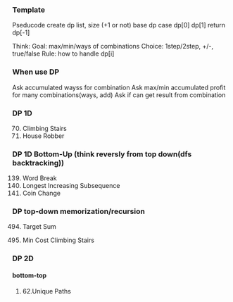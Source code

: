 ### Template
Pseducode
create dp list, size (+1 or not)
base dp case dp[0] dp[1]
return dp[-1]

Think:
Goal: max/min/ways of combinations
Choice: 1step/2step, +/-, true/false
Rule: how to handle dp[i]

### When use DP
Ask accumulated wayss for combination
Ask max/min accumulated profit for many combinations(ways, add)
Ask if can get result from combination

### DP 1D
70. Climbing Stairs
198. House Robber
### DP 1D Bottom-Up (think reversly from top down(dfs backtracking))
139. Word Break
300. Longest Increasing Subsequence
322. Coin Change
### DP top-down memorization/recursion
494. Target Sum




746. Min Cost Climbing Stairs

### DP 2D
#### bottom-top
1. 62.Unique Paths
